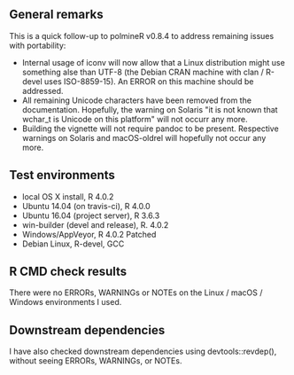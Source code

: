 ## General remarks

This is a quick follow-up to polmineR v0.8.4 to address remaining issues with portability:

- Internal usage of iconv will now allow that a Linux distribution might use something alse than UTF-8 (the Debian CRAN machine with clan / R-devel uses ISO-8859-15). An ERROR on this machine should be addressed.
- All remaining Unicode characters have been removed from the documentation. Hopefully, the warning on Solaris "it is not known that wchar_t is Unicode on this platform" will not occurr any more.
- Building the vignette will not require pandoc to be present. Respective warnings on Solaris and macOS-oldrel will hopefully not occur any more.


## Test environments

* local OS X install, R 4.0.2
* Ubuntu 14.04 (on travis-ci), R 4.0.0
* Ubuntu 16.04 (project server), R 3.6.3
* win-builder (devel and release), R. 4.0.2
* Windows/AppVeyor, R 4.0.2 Patched
* Debian Linux, R-devel, GCC


## R CMD check results

There were no ERRORs, WARNINGs or NOTEs on the Linux / macOS / Windows environments I used. 


## Downstream dependencies

I have also checked downstream dependencies using devtools::revdep(),
without seeing ERRORs, WARNINGs, or NOTEs.

